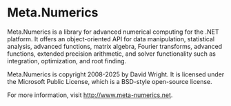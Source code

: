 # Meta.Numerics

Meta.Numerics is a library for advanced numerical computing for the .NET platform.
It offers an object-oriented API for data manipulation, statistical analysis, advanced functions,
matrix algebra, Fourier transforms, advanced functions, extended precision arithmetic,
and solver functionality such as integration, optimization, and root finding.

Meta.Numerics is copyright 2008-2025 by David Wright. It is licensed under the
Microsoft Public License, which is a BSD-style open-source license.

For more information, visit http://www.meta-numerics.net.
